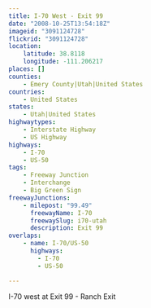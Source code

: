 ```yaml
---
title: I-70 West - Exit 99
date: "2008-10-25T13:54:18Z"
imageid: "3091124728"
flickrid: "3091124728"
location:
    latitude: 38.8118
    longitude: -111.206217
places: []
counties:
    - Emery County|Utah|United States
countries:
    - United States
states:
    - Utah|United States
highwaytypes:
    - Interstate Highway
    - US Highway
highways:
    - I-70
    - US-50
tags:
    - Freeway Junction
    - Interchange
    - Big Green Sign
freewayJunctions:
    - milepost: "99.49"
      freewayName: I-70
      freewaySlug: i70-utah
      description: Exit 99
overlaps:
    - name: I-70/US-50
      highways:
        - I-70
        - US-50

---
```

I-70 west at Exit 99 - Ranch Exit